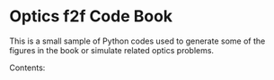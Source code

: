 # Optics f2f Code Book

This is a small sample of Python codes used to generate some of the figures in the book or simulate related optics problems.

Contents:


```{tableofcontents}
```
